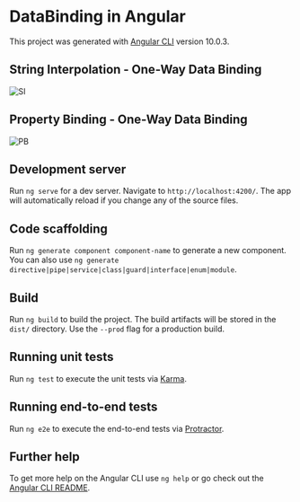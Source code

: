 # DataBinding in Angular

This project was generated with [Angular CLI](https://github.com/angular/angular-cli) version 10.0.3.

## String Interpolation - One-Way Data Binding

![SI](https://user-images.githubusercontent.com/43896737/93000000-f1b46700-f542-11ea-822e-ecbd5d9fe5de.PNG)

## Property Binding - One-Way Data Binding

![PB](https://user-images.githubusercontent.com/43896737/93000078-7e5f2500-f543-11ea-9d11-30d40bf0222a.PNG)

## Development server

Run `ng serve` for a dev server. Navigate to `http://localhost:4200/`. The app will automatically reload if you change any of the source files.

## Code scaffolding

Run `ng generate component component-name` to generate a new component. You can also use `ng generate directive|pipe|service|class|guard|interface|enum|module`.

## Build

Run `ng build` to build the project. The build artifacts will be stored in the `dist/` directory. Use the `--prod` flag for a production build.

## Running unit tests

Run `ng test` to execute the unit tests via [Karma](https://karma-runner.github.io).

## Running end-to-end tests

Run `ng e2e` to execute the end-to-end tests via [Protractor](http://www.protractortest.org/).

## Further help

To get more help on the Angular CLI use `ng help` or go check out the [Angular CLI README](https://github.com/angular/angular-cli/blob/master/README.md).
